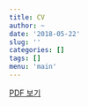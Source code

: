 ```yaml
---
title: CV
author: ~
date: '2018-05-22'
slug: ''
categories: []
tags: []
menu: 'main'
---
```


[PDF 보기](https://suechae.github.io/cv.pdf)


